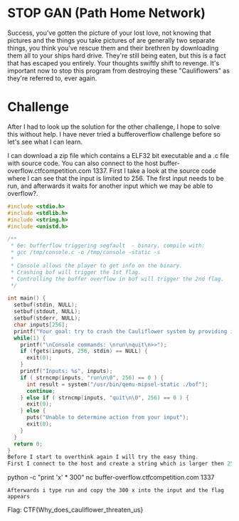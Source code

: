 # STOP GAN (Path Home Network)
Success, you've gotten the picture of your lost love, not knowing that pictures and the things you take pictures of are generally two separate things, you think you've rescue them and their brethren by downloading them all to your ships hard drive. They're still being eaten, but this is a fact that has escaped you entirely. Your thoughts swiftly shift to revenge. It's important now to stop this program from destroying these "Cauliflowers" as they're referred to, ever again.

# Challenge 
After I had to look up the solution for the other challenge, I hope to solve this without help. 
I have never tried a bufferoverflow challenge before so let's see what I can learn.

I can download a zip file which contains a ELF32 bit executable and a .c file with source code.
You can also connect to the host buffer-overflow.ctfcompetition.com 1337. 
First I take a look at the source code where I can see that the input is limited to 256.
The first input needs to be run, and afterwards it waits for another input which we may be able to overflow?.
```c
#include <stdio.h>
#include <stdlib.h>
#include <string.h>
#include <unistd.h>

/**
 * 6e: bufferflow triggering segfault  - binary, compile with:
 * gcc /tmp/console.c -o /tmp/console -static -s
 *
 * Console allows the player to get info on the binary.
 * Crashing bof will trigger the 1st flag.
 * Controlling the buffer overflow in bof will trigger the 2nd flag.
 */

int main() {
  setbuf(stdin, NULL);
  setbuf(stdout, NULL);
  setbuf(stderr, NULL);
  char inputs[256];
  printf("Your goal: try to crash the Cauliflower system by providing input to the program which is launched by using 'run' command.\n Bonus flag for controlling the crash.\n");
  while(1) {
    printf("\nConsole commands: \nrun\nquit\n>>");
    if (fgets(inputs, 256, stdin) == NULL) {
      exit(0);
    }
    printf("Inputs: %s", inputs);
    if ( strncmp(inputs, "run\n\0", 256) == 0 ) {
      int result = system("/usr/bin/qemu-mipsel-static ./bof");
      continue;
    } else if ( strncmp(inputs, "quit\n\0", 256) == 0 ) {
      exit(0);
    } else {
      puts("Unable to determine action from your input");
      exit(0);
    }
  }
  return 0;
}
Before I start to overthink again I will try the easy thing.
First I connect to the host and create a string which is larger then 256
```
python -c "print 'x' * 300"
nc buffer-overflow.ctfcompetition.com 1337
```
Afterwards i type run and copy the 300 x into the input and the flag appears
```
Flag: CTF{Why_does_cauliflower_threaten_us}
````
